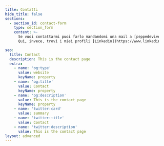 ```yaml
---
title: Contatti
hide_title: false
sections:
  - section_id: contact-form
    type: section_form
    content: >-
      Se vuoi contattarmi puoi farlo mandandomi una mail a [peppedevivo@gmail.com](mailto:peppedevivo@gmail.com).
      Qui, invece, trovi i miei profili [Linkedin](https://www.linkedin.com/in/giuseppe-de-vivo-2a279a130/) e [Twitter](https://twitter.com/peppedevivo)

seo:
  title: Contact
  description: This is the contact page
  extra:
    - name: 'og:type'
      value: website
      keyName: property
    - name: 'og:title'
      value: Contact
      keyName: property
    - name: 'og:description'
      value: This is the contact page
      keyName: property
    - name: 'twitter:card'
      value: summary
    - name: 'twitter:title'
      value: Contact
    - name: 'twitter:description'
      value: This is the contact page
layout: advanced
---
```

